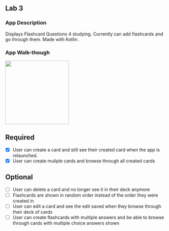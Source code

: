 ## Lab 3

### App Description
Displays Flashcard Questions 4 studying. Currently can add flashcards and go through them. Made with Kotlin.

### App Walk-though

<img src="https://recordit.co/Ybmvzu4ixJ" width=200><br>


## Required
- [x] User can create a card and still see their created card when the app is relaunched.
- [x] User can create muliple cards and browse through all created cards

## Optional
- [ ] User can delete a card and no longer see it in their deck anymore
- [ ] Flashcards are shown in random order instead of the order they were created in
- [ ] User can edit a card and see the edit saved when they browse through their deck of cards
- [ ] User can create flashcards with multiple answers and be able to browse through cards with multiple choice answers shown
